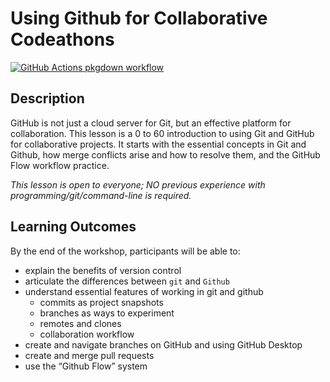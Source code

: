 
<!-- README.md is generated from README.Rmd. Please edit that file -->

# Using Github for Collaborative Codeathons

<!-- badges: start -->

[![GitHub Actions pkgdown
workflow](https://github.com/uf-repro/lesson-template/workflows/pkgdown/badge.svg)](https://github.com/uf-repro/lesson-template/actions?query=workflow%3Apkgdown)

<!-- badges: end -->

## Description

GitHub is not just a cloud server for Git, but an effective platform for
collaboration. This lesson is a 0 to 60 introduction to using Git and
GitHub for collaborative projects. It starts with the essential concepts
in Git and Github, how merge conflicts arise and how to resolve them,
and the GitHub Flow workflow practice.

*This lesson is open to everyone; NO previous experience with
programming/git/command-line is required.*

## Learning Outcomes

By the end of the workshop, participants will be able to:

-   explain the benefits of version control
-   articulate the differences between `git` and `Github`
-   understand essential features of working in git and github
    -   commits as project snapshots
    -   branches as ways to experiment
    -   remotes and clones
    -   collaboration workflow
-   create and navigate branches on GitHub and using GitHub Desktop
-   create and merge pull requests
-   use the “Github Flow” system
